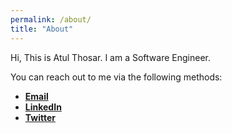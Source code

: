 ```yaml
---
permalink: /about/
title: "About"
---
```


Hi, This is Atul Thosar. I am a Software Engineer.

You can reach out to me via the following methods:

- [**Email**](mailto:atulthosar@gmail.com)
- [**LinkedIn**](https://www.linkedin.com/in/atul-thosar/)
- [**Twitter**](https://twitter.com/thosar_atul)


